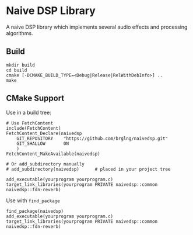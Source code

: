 # Naive DSP Library

A naive DSP library which implements several audio effects and processing algorithms.

## Build

    mkdir build
    cd build
    cmake [-DCMAKE_BUILD_TYPE=<Debug|Release|RelWithDebInfo>] ..
    make

## CMake Support

Use in a build tree:

    # Use FetchContent
    include(FetchContent)
    FetchContent_Declare(naivedsp
        GIT_REPOSITORY    "https://github.com/brglng/naivedsp.git" 
        GIT_SHALLOW       ON
        )
    FetchContent_MakeAvailable(naivedsp)

    # Or add_subdirectory manually
    # add_subdirectory(naivedsp)      # placed in your project tree

    add_executable(yourprogram yourprogram.c)
    target_link_libraries(yourprogram PRIVATE naivedsp::common naivedsp::fdn-reverb)

Use with `find_package`

    find_package(naivedsp)
    add_executable(yourprogram yourprogram.c)
    target_link_libraries(yourprogram PRIVATE naivedsp::common naivedsp::fdn-reverb)
